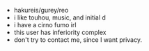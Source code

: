 - hakureis/gurey/reo
- i like touhou, music, and initial d
- i have a cirno fumo irl
- this user has inferiority complex
- don't try to contact me, since I want privacy.

<!---
hakureis/hakureis is a ✨ special ✨ repository because its `README.md` (this file) appears on your GitHub profile.
You can click the Preview link to take a look at your changes.
--->
